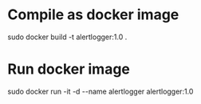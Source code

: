 # Compile as docker image
sudo docker build -t alertlogger:1.0 .

# Run docker image
 sudo docker run -it -d --name alertlogger alertlogger:1.0
